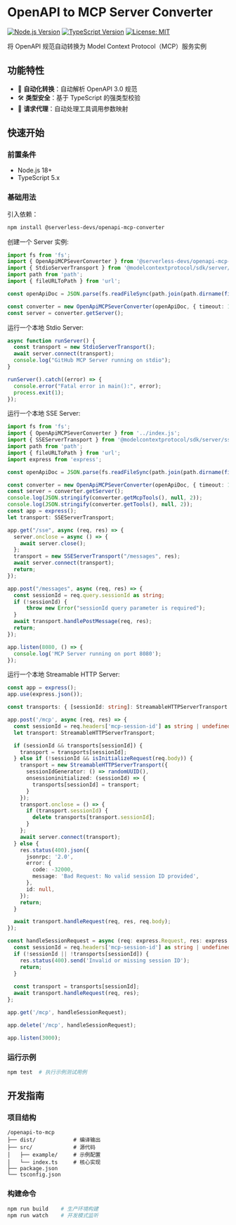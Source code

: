 # OpenAPI to MCP Server Converter

[![Node.js Version](https://img.shields.io/badge/node-%3E%3D18.x-brightgreen)](https://nodejs.org/)
[![TypeScript Version](https://img.shields.io/badge/typescript-5.x-blue)](https://www.typescriptlang.org/)
[![License: MIT](https://img.shields.io/badge/License-MIT-yellow.svg)](https://opensource.org/licenses/MIT)

将 OpenAPI 规范自动转换为 Model Context Protocol（MCP）服务实例

## 功能特性

- 🚀 **自动化转换**：自动解析 OpenAPI 3.0 规范
- 🛠 **类型安全**：基于 TypeScript 的强类型校验
- 🔄 **请求代理**：自动处理工具调用参数映射

## 快速开始

### 前置条件

- Node.js 18+
- TypeScript 5.x

### 基础用法

引入依赖：

```bash
npm install @serverless-devs/openapi-mcp-converter
```

创建一个 Server 实例:

```typescript
import fs from 'fs';
import { OpenApiMCPSeverConverter } from '@serverless-devs/openapi-mcp-converter';
import { StdioServerTransport } from '@modelcontextprotocol/sdk/server/stdio.js';
import path from 'path';
import { fileURLToPath } from 'url';

const openApiDoc = JSON.parse(fs.readFileSync(path.join(path.dirname(fileURLToPath(import.meta.url)), 'openapi.json'), 'utf8'));

const converter = new OpenApiMCPSeverConverter(openApiDoc, { timeout: 100000, security: { apiKey: 'my-api-key' } });
const server = converter.getServer();
```

运行一个本地 Stdio Server:

```typescript
async function runServer() {
  const transport = new StdioServerTransport();
  await server.connect(transport);
  console.log("GitHub MCP Server running on stdio");
}

runServer().catch((error) => {
  console.error("Fatal error in main():", error);
  process.exit(1);
});
```

运行一个本地 SSE Server:

```typescript
import fs from 'fs';
import { OpenApiMCPSeverConverter } from '../index.js';
import { SSEServerTransport } from '@modelcontextprotocol/sdk/server/sse.js';
import path from 'path';
import { fileURLToPath } from 'url';
import express from 'express';

const openApiDoc = JSON.parse(fs.readFileSync(path.join(path.dirname(fileURLToPath(import.meta.url)), 'openapi.json'), 'utf8'));

const converter = new OpenApiMCPSeverConverter(openApiDoc, { timeout: 100000 });
const server = converter.getServer();
console.log(JSON.stringify(converter.getMcpTools(), null, 2));
console.log(JSON.stringify(converter.getTools(), null, 2));
const app = express();
let transport: SSEServerTransport;

app.get("/sse", async (req, res) => {
  server.onclose = async () => {
    await server.close();
  };
  transport = new SSEServerTransport("/messages", res);
  await server.connect(transport);
  return;
});

app.post("/messages", async (req, res) => {
  const sessionId = req.query.sessionId as string;
  if (!sessionId) {
      throw new Error("sessionId query parameter is required");
  }
  await transport.handlePostMessage(req, res);
  return;
});

app.listen(8080, () => {
  console.log('MCP Server running on port 8080');
});
```

运行一个本地 Streamable HTTP Server:

```typescript
const app = express();
app.use(express.json());

const transports: { [sessionId: string]: StreamableHTTPServerTransport } = {};

app.post('/mcp', async (req, res) => {
  const sessionId = req.headers['mcp-session-id'] as string | undefined;
  let transport: StreamableHTTPServerTransport;

  if (sessionId && transports[sessionId]) {
    transport = transports[sessionId];
  } else if (!sessionId && isInitializeRequest(req.body)) {
    transport = new StreamableHTTPServerTransport({
      sessionIdGenerator: () => randomUUID(),
      onsessioninitialized: (sessionId) => {
        transports[sessionId] = transport;
      }
    });
    transport.onclose = () => {
      if (transport.sessionId) {
        delete transports[transport.sessionId];
      }
    };
    await server.connect(transport);
  } else {
    res.status(400).json({
      jsonrpc: '2.0',
      error: {
        code: -32000,
        message: 'Bad Request: No valid session ID provided',
      },
      id: null,
    });
    return;
  }

  await transport.handleRequest(req, res, req.body);
});

const handleSessionRequest = async (req: express.Request, res: express.Response) => {
  const sessionId = req.headers['mcp-session-id'] as string | undefined;
  if (!sessionId || !transports[sessionId]) {
    res.status(400).send('Invalid or missing session ID');
    return;
  }
  
  const transport = transports[sessionId];
  await transport.handleRequest(req, res);
};

app.get('/mcp', handleSessionRequest);

app.delete('/mcp', handleSessionRequest);

app.listen(3000);
```

### 运行示例

```bash
npm test  # 执行示例测试用例
```

## 开发指南

### 项目结构

```
/openapi-to-mcp
├── dist/            # 编译输出
├── src/             # 源代码
│   ├── example/     # 示例配置
│   └── index.ts     # 核心实现
├── package.json
└── tsconfig.json
```

### 构建命令

```bash
npm run build    # 生产环境构建
npm run watch    # 开发模式监听
```
